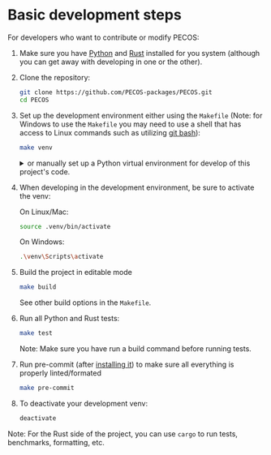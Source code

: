 # Basic development steps

For developers who want to contribute or modify PECOS:

1. Make sure you have [Python](https://www.python.org/downloads/) and [Rust](https://www.rust-lang.org/tools/install) installed for you system (although you can get away with developing in one or the other).

2. Clone the repository:
   ```sh
   git clone https://github.com/PECOS-packages/PECOS.git
   cd PECOS
   ```

3. Set up the development environment either using the `Makefile` (Note: for Windows to use the `Makefile` you may need to use a shell that has access to Linux commands such as utilizing [git bash](https://gitforwindows.org/)):
   ```sh
   make venv
   ```
   <details>
   <summary>or manually set up a Python virtual environment for develop of this project's code.</summary>

   On Linux/Mac:
   
   ```sh
   python -m venv .venv
   source .venv/bin/activate
   pip install -U pip setuptools
   pip install -r python/quantum-pecos/requirements.txt
   make metadeps
   pre-commit install
   ```
   
   On Windows:
   
   ```sh
   python -m venv .venv
   .\venv\Scripts\activate
   pip install -U pip setuptools
   pip install -r python/quantum-pecos/requirements.txt
   make metadeps
   pre-commit install
   ```
   </details>


4. When developing in the development environment, be sure to activate the venv:

    On Linux/Mac:
    ```sh
    source .venv/bin/activate
    ```

    On Windows:
    ```sh
    .\venv\Scripts\activate
    ```


5. Build the project in editable mode
    ```sh
   make build
   ```
   See other build options in the `Makefile`.


6. Run all Python and Rust tests:
   ```sh
   make test
   ```
   Note: Make sure you have run a build command before running tests.


7. Run pre-commit (after [installing it](https://pre-commit.com/)) to make sure all everything is properly linted/formated
   ```sh
   make pre-commit
   ```

8. To deactivate your development venv:
    ```sh
    deactivate
    ```

Note: For the Rust side of the project, you can use `cargo` to run tests, benchmarks, formatting, etc.
